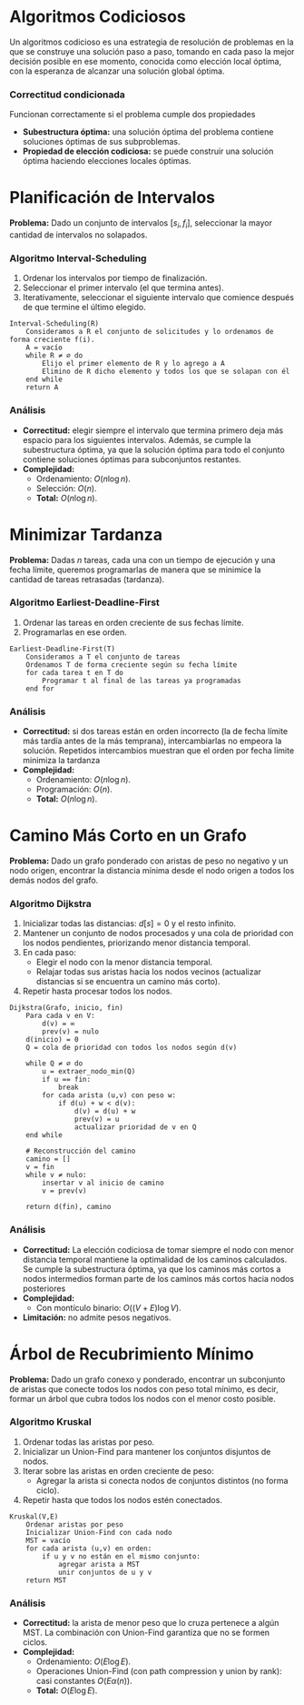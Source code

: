 # Algoritmos Codiciosos
Un algoritmos codicioso es una estrategia de resolución de problemas en la que se construye una solución paso a paso, tomando en cada paso la mejor decisión posible en ese momento, conocida como elección local óptima, con la esperanza de alcanzar una solución global óptima.
### Correctitud condicionada
Funcionan correctamente si el problema cumple dos propiedades
- **Subestructura óptima:** una solución óptima del problema contiene soluciones óptimas de sus subproblemas.
- **Propiedad de elección codiciosa:** se puede construir una solución óptima haciendo elecciones locales óptimas.

# Planificación de Intervalos
**Problema:** Dado un conjunto de intervalos $[s_i, f_i]$, seleccionar la mayor cantidad de intervalos no solapados.
### Algoritmo Interval-Scheduling
1. Ordenar los intervalos por tiempo de finalización.
2. Seleccionar el primer intervalo (el que termina antes).
3. Iterativamente, seleccionar el siguiente intervalo que comience después de que termine el último elegido.
```
Interval-Scheduling(R)
	Consideramos a R el conjunto de solicitudes y lo ordenamos de forma creciente f(i).
	A = vacío
	while R ≠ ∅ do
	    Elijo el primer elemento de R y lo agrego a A
	    Elimino de R dicho elemento y todos los que se solapan con él
	end while
	return A
```
### Análisis
- **Correctitud:** elegir siempre el intervalo que termina primero deja más espacio para los siguientes intervalos. Además, se cumple la subestructura óptima, ya que la solución óptima para todo el conjunto contiene soluciones óptimas para subconjuntos restantes.
- **Complejidad:**
	- Ordenamiento: $O(n \log n)$.
	- Selección: $O(n)$.
	- **Total:** $O(n \log n)$.

# Minimizar Tardanza
**Problema:** Dadas $n$ tareas, cada una con un tiempo de ejecución y una fecha límite, queremos programarlas de manera que se minimice la cantidad de tareas retrasadas (tardanza).
### Algoritmo Earliest-Deadline-First
1. Ordenar las tareas en orden creciente de sus fechas límite.
2. Programarlas en ese orden.
```
Earliest-Deadline-First(T)
	Consideramos a T el conjunto de tareas
	Ordenamos T de forma creciente según su fecha límite
	for cada tarea t en T do
	    Programar t al final de las tareas ya programadas
	end for
```
### Análisis
- **Correctitud:** si dos tareas están en orden incorrecto (la de fecha límite más tardía antes de la más temprana), intercambiarlas no empeora la solución. Repetidos intercambios muestran que el orden por fecha límite minimiza la tardanza
- **Complejidad:**
	- Ordenamiento: $O(n \log n)$.
	- Programación: $O(n)$.
	- **Total:** $O(n \log n)$.

# Camino Más Corto en un Grafo
**Problema:** Dado un grafo ponderado con aristas de peso no negativo y un nodo origen, encontrar la distancia mínima desde el nodo origen a todos los demás nodos del grafo.
### Algoritmo Dijkstra
1. Inicializar todas las distancias: $d[s] = 0$ y el resto infinito.
2. Mantener un conjunto de nodos procesados y una cola de prioridad con los nodos pendientes, priorizando menor distancia temporal.
3. En cada paso:
    - Elegir el nodo con la menor distancia temporal.
    - Relajar todas sus aristas hacia los nodos vecinos (actualizar distancias si se encuentra un camino más corto).
4. Repetir hasta procesar todos los nodos.
```
Dijkstra(Grafo, inicio, fin)
	Para cada v en V:
	    d(v) = ∞
	    prev(v) = nulo
	d(inicio) = 0
	Q = cola de prioridad con todos los nodos según d(v)

	while Q ≠ ∅ do
	    u = extraer_nodo_min(Q)
	    if u == fin:
	        break
	    for cada arista (u,v) con peso w:
	        if d(u) + w < d(v):
	            d(v) = d(u) + w
	            prev(v) = u
	            actualizar prioridad de v en Q
	end while

	# Reconstrucción del camino
	camino = []
	v = fin
	while v ≠ nulo:
	    insertar v al inicio de camino
	    v = prev(v)

	return d(fin), camino
```
### Análisis
- **Correctitud:** La elección codiciosa de tomar siempre el nodo con menor distancia temporal mantiene la optimalidad de los caminos calculados. Se cumple la subestructura óptima, ya que los caminos más cortos a nodos intermedios forman parte de los caminos más cortos hacia nodos posteriores
- **Complejidad:**
	- Con montículo binario: $O((V + E) \log V)$.
- **Limitación:** no admite pesos negativos.

# Árbol de Recubrimiento Mínimo
**Problema:** Dado un grafo conexo y ponderado, encontrar un subconjunto de aristas que conecte todos los nodos con peso total mínimo, es decir, formar un árbol que cubra todos los nodos con el menor costo posible.
### Algoritmo    Kruskal
1. Ordenar todas las aristas por peso.
2. Inicializar un Union-Find para mantener los conjuntos disjuntos de nodos.
3. Iterar sobre las aristas en orden creciente de peso:
    - Agregar la arista si conecta nodos de conjuntos distintos (no forma ciclo).
4. Repetir hasta que todos los nodos estén conectados.
```
Kruskal(V,E)
	Ordenar aristas por peso
	Inicializar Union-Find con cada nodo
	MST = vacío
	for cada arista (u,v) en orden:
	    if u y v no están en el mismo conjunto:
	        agregar arista a MST
	        unir conjuntos de u y v
	return MST
```
### Análisis
- **Correctitud:** la arista de menor peso que lo cruza pertenece a algún MST. La combinación con Union-Find garantiza que no se formen ciclos.
- **Complejidad:**
	- Ordenamiento: $O(E \log ⁡E)$.
	- Operaciones Union-Find (con path compression y union by rank): casi constantes $O(E \alpha(n))$.
	- **Total:** $O(E \log E)$.

